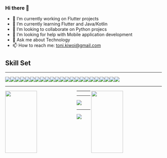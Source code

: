 ### Hi there 👋

- 🔭 I’m currently working on Flutter projects
- 🌱 I’m currently learning Flutter and Java/Kotlin
- 👯 I’m looking to collaborate on Python projecs
- 🤔 I’m looking for help with Mobile application development
- 💬 Ask me about Technology
- 📫 How to reach me: toni.kiwoi@gmail.com
  
## Skill Set
<hr>
<div style="display:flex; flex-direction:row;">
  <img src="https://img.shields.io/badge/C-00599C?style=for-the-badge&logo=c&logoColor=white">
  <img src="https://img.shields.io/badge/C%2B%2B-00599C?style=for-the-badge&logo=c%2B%2B&logoColor=white">
  <img src="https://img.shields.io/badge/CSS3-1572B6?style=for-the-badge&logo=css3&logoColor=white">
  <img src="https://img.shields.io/badge/Dart-0175C2?style=for-the-badge&logo=dart&logoColor=white">
  <img src="https://img.shields.io/badge/HTML5-E34F26?style=for-the-badge&logo=html5&logoColor=white">
  <img src="https://img.shields.io/badge/JavaScript-323330?style=for-the-badge&logo=javascript&logoColor=F7DF1E">
  <img src="https://img.shields.io/badge/Numpy-777BB4?style=for-the-badge&logo=numpy&logoColor=white"/>
  <img src="https://img.shields.io/badge/Pandas-2C2D72?style=for-the-badge&logo=pandas&logoColor=white"/>
  <img src="https://img.shields.io/badge/PHP-777BB4?style=for-the-badge&logo=php&logoColor=white"/>
  <img src="https://img.shields.io/badge/Python-FFD43B?style=for-the-badge&logo=python&logoColor=blue"/>
  <img src="https://img.shields.io/badge/Jupyter-F37626.svg?&style=for-the-badge&logo=Jupyter&logoColor=white"/>
  <img src="https://img.shields.io/badge/TensorFlow-FF6F00?style=for-the-badge&logo=tensorflow&logoColor=white"/>
  <img src="https://img.shields.io/badge/Flutter-02569B?style=for-the-badge&logo=flutter&logoColor=white"/>
  <img src="https://img.shields.io/badge/Vercel-000000?style=for-the-badge&logo=vercel&logoColor=white"/>
  <img src="https://img.shields.io/badge/MySQL-005C84?style=for-the-badge&logo=mysql&logoColor=white"/>
  <img src="https://img.shields.io/badge/Figma-F24E1E?style=for-the-badge&logo=figma&logoColor=white"/>
  <img src="https://img.shields.io/badge/Tailwind_CSS-38B2AC?style=for-the-badge&logo=tailwind-css&logoColor=white"/>
  <img src="https://img.shields.io/badge/Xampp-F37623?style=for-the-badge&logo=xampp&logoColor=white"/>
  <img src="https://img.shields.io/badge/Android_Studio-3DDC84?style=for-the-badge&logo=android-studio&logoColor=white">
  <img src="https://img.shields.io/badge/VSCode-0078D4?style=for-the-badge&logo=visual%20studio%20code&logoColor=white">
  <img src="https://img.shields.io/badge/Windows-0078D6?style=for-the-badge&logo=windows&logoColor=white"/>
  <img src="https://img.shields.io/badge/Debian-A81D33?style=for-the-badge&logo=debian&logoColor=white"/>
  <img src="https://img.shields.io/badge/Kali_Linux-557C94?style=for-the-badge&logo=kali-linux&logoColor=white"/>
</div>
<hr>  
<div>
  <picture>
    <source
      srcset="https://github-readme-stats.vercel.app/api?username=kugelschreiber1&show_icons=true&theme=dark"
      media="(prefers-color-scheme: dark)"
    />
    <source
      srcset="https://github-readme-stats.vercel.app/api?username=kugelschreiber1&show_icons=true"
      media="(prefers-color-scheme: light), (prefers-color-scheme: no-preference)"
    />
    <img height=200 width=45% align="left" src="https://github-readme-stats.vercel.app/api?username=kugelschreiber1&show_icons=true" />
  </picture>
  <picture>
    <source
      srcset="https://github-readme-stats.vercel.app/api/top-langs/?username=kugelschreiber1&layout=compact&theme=dark"
      media="(prefers-color-scheme: dark)"
    />
    <source
      srcset="https://github-readme-stats.vercel.app/api/top-langs/?username=anuraghazra&layout=compact"
      media="(prefers-color-scheme: light), (prefers-color-scheme: no-preference)"
    />
    <img height=200 width=45% align="right" src="https://github-readme-stats.vercel.app/api/top-langs? 
     username=kugelschreiber1&layout=compact&langs_count=10&card_width=320"  />
  </picture>
</div>
<hr>
<div>
  <hr>
  <img src="https://github-readme-streak-stats.herokuapp.com/?user=kugelschreiber1&theme=dark"/>
  <hr>
  <img src="https://github-profile-trophy.vercel.app/?username=kugelschreiber1"/>
</div>
